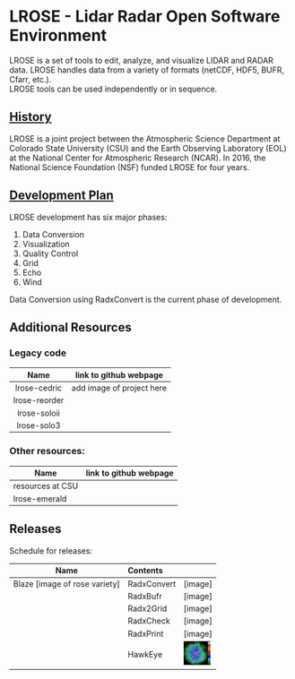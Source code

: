 # LROSE - Lidar Radar Open Software Environment

LROSE is a set of tools to edit, analyze, and visualize LIDAR and RADAR 
data.  LROSE handles data from a variety of formats (netCDF, HDF5, BUFR, Cfarr, etc.).  
LROSE tools can be used independently or in sequence.    
  
## [History](https://www.eol.ucar.edu/content/lidar-radar-open-software-environment)

LROSE is a joint project between the Atmospheric Science Department at Colorado State University (CSU) and the Earth Observing 
Laboratory (EOL) at the National Center for Atmospheric Research (NCAR). 
In 2016, the National Science Foundation (NSF) funded LROSE for four years.

 
## [Development Plan](docs/plan_draft.md)

LROSE development has six major phases:
1. Data Conversion
2. Visualization
3. Quality Control 
4. Grid
5. Echo
6. Wind

 Data Conversion using RadxConvert is the current phase of development. 

## Additional Resources

### Legacy code

| Name | link to github webpage |
|:-----:|:-------------------------:|
| lrose-cedric |  add image of project here  |
| lrose-reorder | |
| lrose-soloii | |
| lrose-solo3  | |


### Other resources:

| Name | link to github webpage |
|------|------------------------|
| resources at CSU | |
|lrose-emerald| |



## Releases
Schedule for releases:

| Name       |  Contents |  |
|------------|:--------------------|:----------|
| Blaze [image of rose variety] | RadxConvert |[image]|
|               | RadxBufr |[image]|
|               | Radx2Grid |[image]|
|               | RadxCheck |[image]|
|               | RadxPrint |[image]|
|               | HawkEye |<img src="docs/images/hawkeye_screen_shot.png" width="48">|

